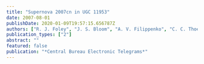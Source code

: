 ```yaml
---
title: "Supernova 2007cn in UGC 11953"
date: 2007-08-01
publishDate: 2020-01-09T19:57:15.656787Z
authors: ["R. J. Foley", "J. S. Bloom", "A. V. Filippenko", "C. C. Thoene"]
publication_types: ["2"]
abstract: ""
featured: false
publication: "*Central Bureau Electronic Telegrams*"
---
```


